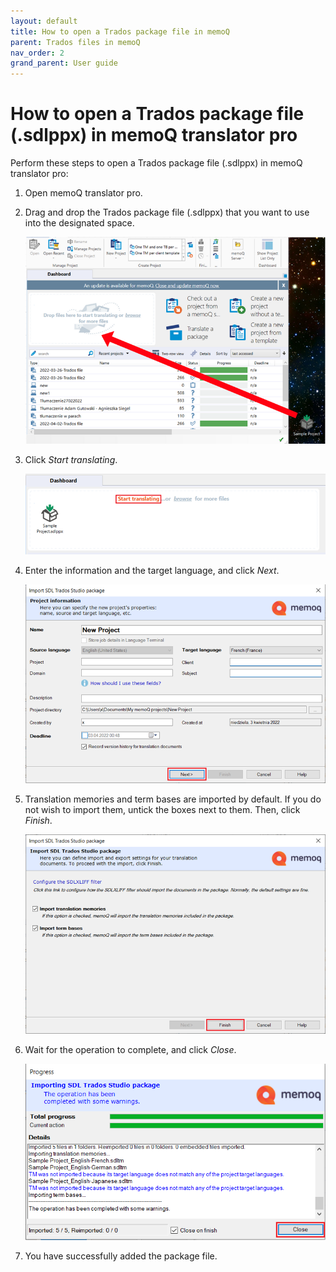 ```yaml
---
layout: default
title: How to open a Trados package file in memoQ
parent: Trados files in memoQ
nav_order: 2
grand_parent: User guide
---
```


# How to open a Trados package file (.sdlppx) in memoQ translator pro

Perform these steps to open a Trados package file (.sdlppx) in memoQ translator pro:

1.	Open memoQ translator pro.

2.	Drag and drop the Trados package file (.sdlppx) that you want to use into the designated space.

    ![](../../../assets/images/Picture5.png)

3.	Click *Start translating*.

    ![](../../../assets/images/Picture6.png)

4. 	Enter the information and the target language, and click *Next*.

    ![](../../../assets/images/Picture7.png)

5.	Translation memories and term bases are imported by default. If you do not wish to import them, untick the boxes next to them. Then, click *Finish*.

    ![](../../../assets/images/Picture8.png)

6.	Wait for the operation to complete, and click *Close*.

    ![](../../../assets/images/Picture9.png)

7.	You have successfully added the package file.